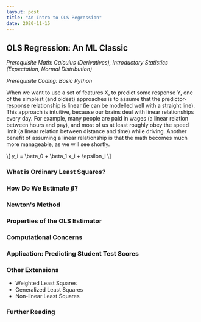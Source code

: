 ```yaml
---
layout: post
title: "An Intro to OLS Regression"
date: 2020-11-15
---
```


## OLS Regression: An ML Classic

_Prerequisite Math: Calculus (Derivatives), Introductory Statistics (Expectation, Normal Distribution)_

_Prerequisite Coding: Basic Python_


When we want to use a set of features X, to predict some response Y, one of the simplest (and oldest) approaches is to assume that
the predictor-response relationship is linear (ie can be modelled well with a straight line). This approach is intuitive, because
our brains deal with linear relationships every day. For example, many people are paid in wages (a linear relation between hours and pay), 
and most of us at least roughly obey the speed limit (a linear relation between distance and time) while driving. Another benefit of 
assuming a linear relationship is that the math becomes much more manageable, as we will see shortly.

\\[ y_i = \beta_0 + \beta_1 x_i + \epsilon_i \\]

### What is Ordinary Least Squares?

### How Do We Estimate $\beta$?

### Newton's Method

### Properties of the OLS Estimator

### Computational Concerns

### Application: Predicting Student Test Scores

### Other Extensions
- Weighted Least Squares
- Generalized Least Squares
- Non-linear Least Squares

### Further Reading

